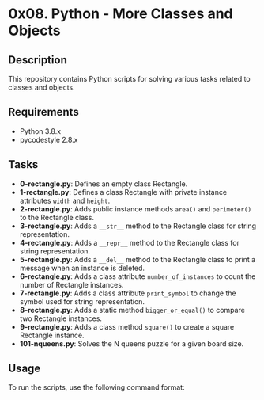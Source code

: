 # 0x08. Python - More Classes and Objects

## Description
This repository contains Python scripts for solving various tasks related to classes and objects.

## Requirements
- Python 3.8.x
- pycodestyle 2.8.x

## Tasks
- **0-rectangle.py**: Defines an empty class Rectangle.
- **1-rectangle.py**: Defines a class Rectangle with private instance attributes `width` and `height`.
- **2-rectangle.py**: Adds public instance methods `area()` and `perimeter()` to the Rectangle class.
- **3-rectangle.py**: Adds a `__str__` method to the Rectangle class for string representation.
- **4-rectangle.py**: Adds a `__repr__` method to the Rectangle class for string representation.
- **5-rectangle.py**: Adds a `__del__` method to the Rectangle class to print a message when an instance is deleted.
- **6-rectangle.py**: Adds a class attribute `number_of_instances` to count the number of Rectangle instances.
- **7-rectangle.py**: Adds a class attribute `print_symbol` to change the symbol used for string representation.
- **8-rectangle.py**: Adds a static method `bigger_or_equal()` to compare two Rectangle instances.
- **9-rectangle.py**: Adds a class method `square()` to create a square Rectangle instance.
- **101-nqueens.py**: Solves the N queens puzzle for a given board size.

## Usage
To run the scripts, use the following command format:


